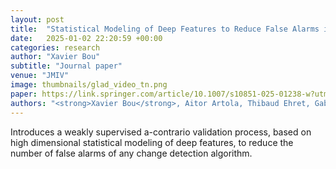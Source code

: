 ```yaml
---
layout: post
title:  "Statistical Modeling of Deep Features to Reduce False Alarms in Video Change Detection"
date:   2025-01-02 22:20:59 +00:00
categories: research
author: "Xavier Bou"
subtitle: "Journal paper"
venue: "JMIV"
image: thumbnails/glad_video_tn.png
paper: https://link.springer.com/article/10.1007/s10851-025-01238-w?utm_source=rct_congratemailt&utm_medium=email&utm_campaign=oa_20250329&utm_content=10.1007%2Fs10851-025-01238-w
authors: "<strong>Xavier Bou</strong>, Aitor Artola, Thibaud Ehret, Gabriele Facciolo, Jean-Michel Morel, Rafael Grompone von Gioi"
---
```

Introduces a weakly supervised a-contrario validation process, based on high dimensional statistical modeling of deep features, to reduce the number of false alarms of any change detection algorithm.